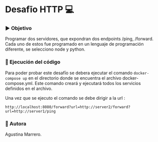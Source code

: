 # Desafīo HTTP :computer:

### :arrow_forward: Objetivo
Programar dos servidores, que expondran dos endpoints /ping, /forward. 
Cada uno de estos fue programado en un lenguaje de programación diferente, se selecciono node y python. 

### :hammer: Ejecución del código 
Para poder probar este desafīo se debera ejecutar el comando `docker-compose up` en el directorio donde se encuentra el archivo docker-compose.yml. 
Este comando creará y ejecutará todos los servicios definidos en el archivo.

Una vez que se ejecuto el comando se debe dirigir a la url : 

`http://localhost:8080/forward?url=http://server2/forward?url=http://server1/ping`

### :memo: Autora  
Agustina Marrero. 


